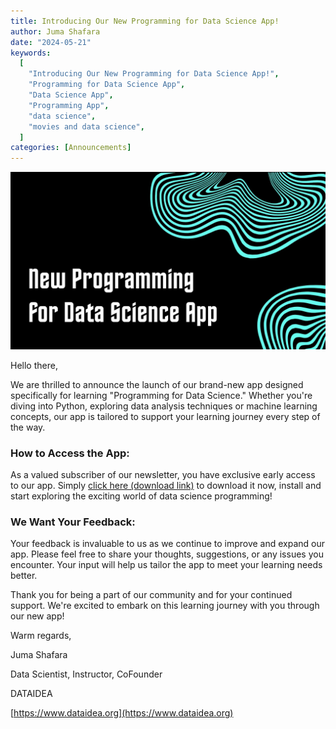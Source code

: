 ```yaml
---
title: Introducing Our New Programming for Data Science App!
author: Juma Shafara
date: "2024-05-21"
keywords:
  [
    "Introducing Our New Programming for Data Science App!",
    "Programming for Data Science App",
    "Data Science App",
    "Programming App",
    "data science",
    "movies and data science",
  ]
categories: [Announcements]
---
```


![Photo by DATAIDEA](/posts/new-programming-for-data-science-app/app.jpg)

Hello there,

We are thrilled to announce the launch of our brand-new app designed specifically for learning "Programming for Data Science." Whether you're diving into Python, exploring data analysis techniques or machine learning concepts, our app is tailored to support your learning journey every step of the way.

### How to Access the App:

As a valued subscriber of our newsletter, you have exclusive early access to our app. Simply [click here (download link)](https://drive.google.com/file/d/1GoCx29YNSgKI3beMu4h6EFX6b1v9joOd/view) to download it now, install and start exploring the exciting world of data science programming!

### We Want Your Feedback:

Your feedback is invaluable to us as we continue to improve and expand our app. Please feel free to share your thoughts, suggestions, or any issues you encounter. Your input will help us tailor the app to meet your learning needs better.

Thank you for being a part of our community and for your continued support. We're excited to embark on this learning journey with you through our new app!

Warm regards,

Juma Shafara

Data Scientist, Instructor, CoFounder

DATAIDEA

[https://www.dataidea.org](https://www.dataidea.org)
